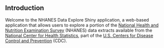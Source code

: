 ## Introduction

Welcome to the NHANES Data Explore Shiny application, a web-based application that allows users to explore a portion of the [National Health and Nutrition Examination Survey](https://www.cdc.gov/nchs/nhanes/) (NHANES) data extracts available from the [National Center for Health Statistics](https://www.cdc.gov/nchs/about/index.html), part of the [U.S. Centers for Disease Control and Prevention](https://www.cdc.gov/) (CDC).
